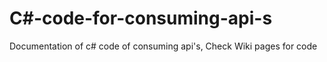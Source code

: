 # C#-code-for-consuming-api-s
Documentation of c# code of consuming api's, Check Wiki pages for code
